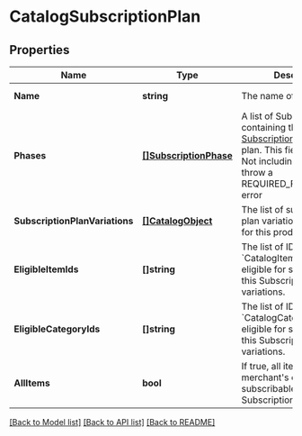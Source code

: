 # CatalogSubscriptionPlan

## Properties
Name | Type | Description | Notes
------------ | ------------- | ------------- | -------------
**Name** | **string** | The name of the plan. | [default to null]
**Phases** | [**[]SubscriptionPhase**](SubscriptionPhase.md) | A list of SubscriptionPhase containing the [SubscriptionPhase](https://developer.squareup.com/reference/square_2024-01-18/objects/SubscriptionPhase) for this plan. This field it required. Not including this field will throw a REQUIRED_FIELD_MISSING error | [optional] [default to null]
**SubscriptionPlanVariations** | [**[]CatalogObject**](CatalogObject.md) | The list of subscription plan variations available for this product | [optional] [default to null]
**EligibleItemIds** | **[]string** | The list of IDs of &#x60;CatalogItems&#x60; that are eligible for subscription by this SubscriptionPlan&#x27;s variations. | [optional] [default to null]
**EligibleCategoryIds** | **[]string** | The list of IDs of &#x60;CatalogCategory&#x60; that are eligible for subscription by this SubscriptionPlan&#x27;s variations. | [optional] [default to null]
**AllItems** | **bool** | If true, all items in the merchant&#x27;s catalog are subscribable by this SubscriptionPlan. | [optional] [default to null]

[[Back to Model list]](../README.md#documentation-for-models) [[Back to API list]](../README.md#documentation-for-api-endpoints) [[Back to README]](../README.md)

